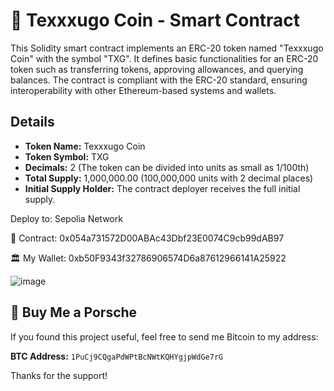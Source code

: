 # :money_with_wings: Texxxugo Coin - Smart Contract

This Solidity smart contract implements an ERC-20 token named "Texxxugo Coin" with the symbol "TXG". It defines basic functionalities for an ERC-20 token such as transferring tokens, approving allowances, and querying balances. The contract is compliant with the ERC-20 standard, ensuring interoperability with other Ethereum-based systems and wallets.

## Details
- **Token Name:** Texxxugo Coin
- **Token Symbol:** TXG
- **Decimals:** 2 (The token can be divided into units as small as 1/100th)
- **Total Supply:** 1,000,000.00 (100,000,000 units with 2 decimal places)
- **Initial Supply Holder:** The contract deployer receives the full initial supply.
  
Deploy to: Sepolia Network

📝 Contract: 0x054a731572D00ABAc43Dbf23E0074C9cb99dAB97

🏛️ My Wallet: 0xb50F9343f32786906574D6a87612966141A25922

![image](https://github.com/user-attachments/assets/5e926284-446a-46f8-904e-625cf731027c)

## 🚗 Buy Me a Porsche
If you found this project useful, feel free to send me Bitcoin to my address:

**BTC Address:** `1PuCj9CQgaPdWPtBcNWtKQHYgjpWdGe7rG`

Thanks for the support!
